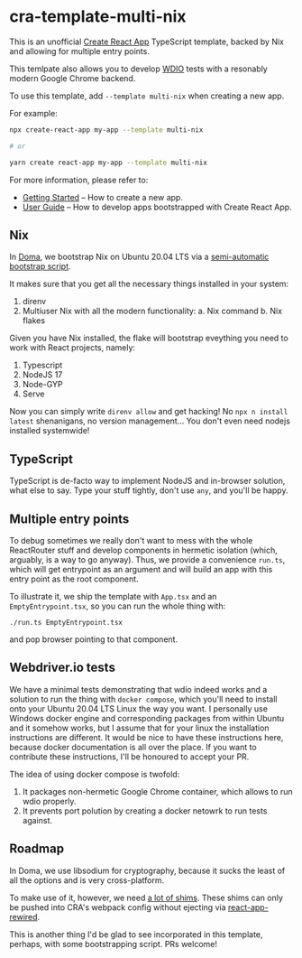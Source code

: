 # cra-template-multi-nix

This is an unofficial [Create React App](https://github.com/facebook/create-react-app) TypeScript template, backed by Nix and allowing for multiple entry points.

This temlpate also allows you to develop [WDIO](https://webdriver.io/) tests with a resonably modern Google Chrome backend.

To use this template, add `--template multi-nix` when creating a new app.

For example:

```sh
npx create-react-app my-app --template multi-nix

# or

yarn create react-app my-app --template multi-nix
```

For more information, please refer to:

- [Getting Started](https://create-react-app.dev/docs/getting-started) – How to create a new app.
- [User Guide](https://create-react-app.dev) – How to develop apps bootstrapped with Create React App.

## Nix

In [Doma](https://github.com/doma-engineering), we bootstrap Nix on Ubuntu 20.04 LTS via a [semi-automatic bootstrap script](https://raw.githubusercontent.com/cognivore/nix-home/main/boostrap_home_manager.sh).

It makes sure that you get all the necessary things installed in your system:

 1. direnv
 2. Multiuser Nix with all the modern functionality:
    a. Nix command
    b. Nix flakes

Given you have Nix installed, the flake will bootstrap eveything you need to work with React projects, namely:

 1. Typescript
 2. NodeJS 17
 3. Node-GYP
 4. Serve

Now you can simply write `direnv allow` and get hacking! No `npx n install latest` shenanigans, no version management... You don't even need nodejs installed systemwide!

## TypeScript

TypeScript is de-facto way to implement NodeJS and in-browser solution, what else to say. Type your stuff tightly, don't use `any`, and you'll be happy.

## Multiple entry points

To debug sometimes we really don't want to mess with the whole ReactRouter stuff and develop components in hermetic isolation (which, arguably, is a way to go anyway). Thus, we provide a convenience `run.ts`, which will get entrypoint as an argument and will build an app with this entry point as the root component.

To illustrate it, we ship the template with `App.tsx` and an `EmptyEntrypoint.tsx`, so you can run the whole thing with:

```
./run.ts EmptyEntrypoint.tsx
```

and pop browser pointing to that component.

## Webdriver.io tests

We have a minimal tests demonstrating that wdio indeed works and a solution to run the thing with `docker compose`, which you'll need to install onto your Ubuntu 20.04 LTS Linux the way you want. I personally use Windows docker engine and corresponding packages from within Ubuntu and it somehow works, but I assume that for your linux the installation instructions are different. It would be nice to have these instructions here, because docker documentation is all over the place. If you want to contribute these instructions, I'll be honoured to accept your PR.

The idea of using docker compose is twofold:

 1. It packages non-hermetic Google Chrome container, which allows to run wdio properly.
 2. It prevents port polution by creating a docker netowrk to run tests against.

## Roadmap

In Doma, we use libsodium for cryptography, because it sucks the least of all the options and is very cross-platform.

To make use of it, however, we need [a lot of shims](https://github.com/doma-engineering/do-auth/blob/main/priv/ui/config-overrides.js).
These shims can only be pushed into CRA's webpack config without ejecting via [react-app-rewired](https://github.com/doma-engineering/do-auth/blob/ecabe5c36df3fe5552577edac6764f92217231f8/priv/ui/package.json#L27-L29).

This is another thing I'd be glad to see incorporated in this template, perhaps, with some bootstrapping script. PRs welcome!
